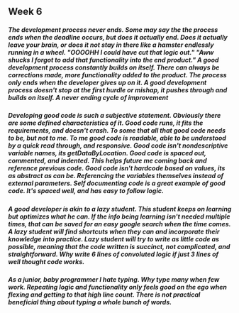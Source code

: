 ## Week 6 

##### The development process never ends. Some may say the the process ends when the deadline occurs, but does it actually end. Does it actually leave your brain, or does it not stay in there like a hamster endlessly running in a wheel. "OOOOHH I could have cut that logic out." "Aww shucks I forgot to add that functionality into the end product." A good development process constantly builds on itself. There can always be corrections made, more functionality added to the product. The process only ends when the developer gives up on it. A good development process doesn't stop at the first hurdle or mishap, it pushes through and builds on itself. A never ending cycle of improvement

##### Developing good code is such a subjective statement. Obviously there are some defined characteristics of it. Good code runs, it fits the requirements, and doesn't crash. To some that all that good code needs to be, but not to me. To me good code is readable, able to be understood by a quick read through, and responsive. Good code isn't nondescriptive variable names, its getDataByLocation. Good code is spaced out, commented, and indented. This helps future me coming back and reference previous code. Good code isn't hardcode based on values, its as abstract as can be. Referencing the variables themselves instead of external parameters. Self documenting code is a great example of good code. It's spaced well, and has easy to follow logic.

##### A good developer is akin to a lazy student. This student keeps on learning but optimizes what he can. If the info being learning isn't needed multiple times, that can be saved for an easy google search when the time comes. A lazy student will find shortcuts when they can and incorporate their knowledge into practice. Lazy student will try to write as little code as possible, meaning that the code written is succinct, not complicated, and straightforward. Why write 6 lines of convoluted logic if just 3 lines of well thought code works.        

##### As a junior, baby programmer I hate typing. Why type many when few work. Repeating logic and functionality only feels good on the ego when flexing and getting to that high line count. There is not practical beneficial thing about typing a whole bunch of words.  